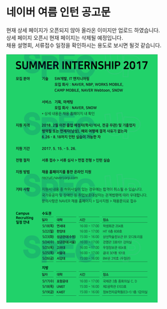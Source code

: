 
# 네이버 여름 인턴 공고문

현재 상세 페이지가 오픈되지 않아 올라온 이미지만 업로드 하였습니다.  
상세 페이지 오픈시 현재 페이지는 삭제될 예정입니다.  
채용 설명회, 서류접수 일정을 확인하시는 용도로 보시면 될것 같습니다.  

![이미지](./images/네이버여름인턴.png)
